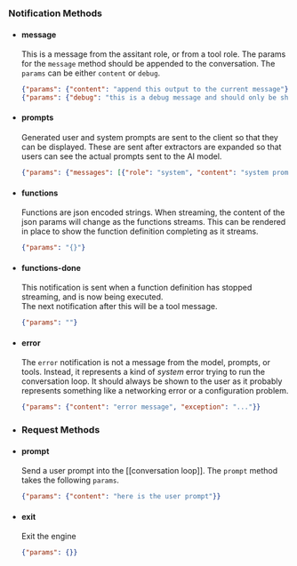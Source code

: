 ### Notification Methods
- #### message
  
  This is a message from the assitant role, or from a tool role. 
  The params for the `message` method should be appended to the conversation.  The `params` can be either 
  `content` or `debug`.
  
  ```json
  {"params": {"content": "append this output to the current message"}}
  {"params": {"debug": "this is a debug message and should only be shown in debug mode"}}
  ```
- #### prompts
  
  Generated user and system prompts are sent to the client so that they can be displayed.  These
  are sent after extractors are expanded so that users can see the actual prompts sent to the AI model.
  
  ```json
  {"params": {"messages": [{"role": "system", "content": "system prompt message"}]}}
  ```
- #### functions
  
  Functions are json encoded strings.  When streaming, the content of the json params will change as 
  the functions streams.  This can be rendered in place to show the function definition completing
  as it streams.
  
  ```json
  {"params": "{}"}
  ```
- #### functions-done
  
  This notification is sent when a function definition has stopped streaming, and is now being executed.  
  The next notification after this will be a tool message.
  
  ```json
  {"params": ""}
  ```
- #### error
  
  The `error` notification is not a message from the model, prompts, or tools.  Instead, it represents a kind
  of _system_ error trying to run the conversation loop.  It should always be shown to the user as it 
  probably represents something like a networking error or a configuration problem.
  
  ```json
  {"params": {"content": "error message", "exception": "..."}}
  ```
- ### Request Methods
- #### prompt
  
  Send a user prompt into the [[conversation loop]].  The `prompt` method takes the following `params`.
  
  ```json
  {"params": {"content": "here is the user prompt"}}
  ```
- #### exit
  
  Exit the engine
  ```json
  {"params": {}}
  ```
